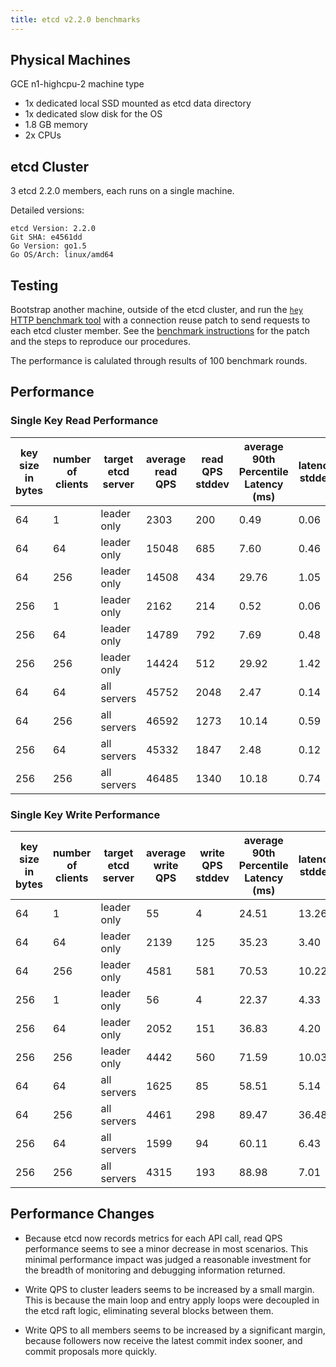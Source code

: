 ```yaml
---
title: etcd v2.2.0 benchmarks
---
```


## Physical Machines

GCE n1-highcpu-2 machine type

- 1x dedicated local SSD mounted as etcd data directory
- 1x dedicated slow disk for the OS
- 1.8 GB memory
- 2x CPUs

## etcd Cluster

3 etcd 2.2.0 members, each runs on a single machine.

Detailed versions:

```
etcd Version: 2.2.0
Git SHA: e4561dd
Go Version: go1.5
Go OS/Arch: linux/amd64
```

## Testing

Bootstrap another machine, outside of the etcd cluster, and run the [`hey` HTTP benchmark tool](https://github.com/rakyll/hey) with a connection reuse patch to send requests to each etcd cluster member. See the [benchmark instructions](../../hack/benchmark/) for the patch and the steps to reproduce our procedures.

The performance is calulated through results of 100 benchmark rounds.

## Performance

### Single Key Read Performance

| key size in bytes | number of clients | target etcd server | average read QPS | read QPS stddev | average 90th Percentile Latency (ms) | latency stddev |
|-------------------|-------------------|--------------------|------------------|-----------------|--------------------------------------|----------------|
| 64 | 1 | leader only | 2303 | 200 | 0.49 | 0.06 |
| 64 | 64 | leader only | 15048 | 685 | 7.60 | 0.46 |
| 64 | 256 | leader only | 14508 | 434 | 29.76 | 1.05 |
| 256 | 1 | leader only | 2162 | 214 | 0.52 | 0.06 |
| 256 | 64 | leader only | 14789 | 792 | 7.69| 0.48 |
| 256 | 256 | leader only | 14424 | 512 | 29.92 | 1.42 |
| 64 | 64 | all servers | 45752 | 2048 | 2.47 | 0.14 |
| 64 | 256 | all servers | 46592 | 1273 | 10.14 | 0.59 |
| 256 | 64 | all servers | 45332 | 1847 | 2.48| 0.12 |
| 256 | 256 | all servers | 46485 | 1340 | 10.18 | 0.74 |

### Single Key Write Performance

| key size in bytes | number of clients | target etcd server | average write QPS | write QPS stddev | average 90th Percentile Latency (ms) | latency stddev |
|-------------------|-------------------|--------------------|------------------|-----------------|--------------------------------------|----------------|
| 64 | 1 | leader only | 55 | 4 | 24.51 | 13.26 |
| 64 | 64 | leader only | 2139 | 125 | 35.23 | 3.40 |
| 64 | 256 | leader only | 4581 | 581 | 70.53 | 10.22 |
| 256 | 1 | leader only | 56 | 4 | 22.37| 4.33 |
| 256 | 64 | leader only | 2052 | 151 | 36.83 | 4.20 |
| 256 | 256 | leader only | 4442 | 560 | 71.59 | 10.03 |
| 64 | 64 | all servers | 1625 | 85 | 58.51 | 5.14 |
| 64 | 256 | all servers | 4461 | 298 | 89.47 | 36.48 |
| 256 | 64 | all servers | 1599 | 94 | 60.11| 6.43 |
| 256 | 256 | all servers | 4315 | 193 | 88.98 | 7.01 |

## Performance Changes

- Because etcd now records metrics for each API call, read QPS performance seems to see a minor decrease in most scenarios. This minimal performance impact was judged a reasonable investment for the breadth of monitoring and debugging information returned.

- Write QPS to cluster leaders seems to be increased by a small margin. This is because the main loop and entry apply loops were decoupled in the etcd raft logic, eliminating several blocks between them.

- Write QPS to all members seems to be increased by a significant margin, because followers now receive the latest commit index sooner, and commit proposals more quickly.
